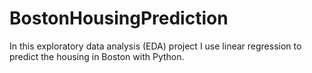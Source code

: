 # BostonHousingPrediction
In this exploratory data analysis (EDA) project I use linear regression to predict the housing in Boston with Python. 

